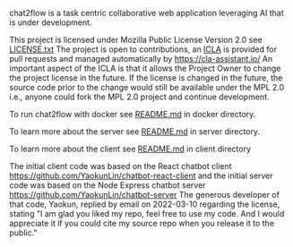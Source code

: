 chat2flow is a task centric collaborative web application leveraging AI that is under development.

This project is licensed under Mozilla Public License Version 2.0 see [LICENSE.txt](LICENSE.txt) The project is open to contributions, an [ICLA](ICLA.txt) is provided for pull requests and managed automatically by https://cla-assistant.io/ An important aspect of the ICLA is that it allows the Project Owner to change the project license in the future. If the license is changed in the future, the source code prior to the change would still be available under the MPL 2.0 i.e., anyone could fork the MPL 2.0 project and continue development.

To run chat2flow with docker see [README.md](docker/README.md) in docker directory.

To learn more about the server see [README.md](server/README.md) in server directory.

To learn more about the client see [README.md](client/README.md) in client directory

The initial client code was based on the React chatbot client https://github.com/YaokunLin/chatbot-react-client and the initial server code was based on the Node Express chatbot server https://github.com/YaokunLin/chatbot-server The generous developer of that code, Yaokun, replied by email on 2022-03-10 regarding the license, stating "I am glad you liked my repo, feel free to use my code. And I would appreciate it if you could cite my source repo when you release it to the public."
